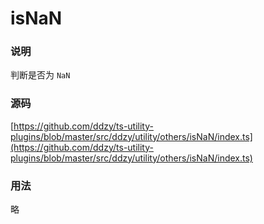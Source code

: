 # isNaN

### 说明

判断是否为 `NaN`

### 源码

[https://github.com/ddzy/ts-utility-plugins/blob/master/src/ddzy/utility/others/isNaN/index.ts](https://github.com/ddzy/ts-utility-plugins/blob/master/src/ddzy/utility/others/isNaN/index.ts)

### 用法

略

